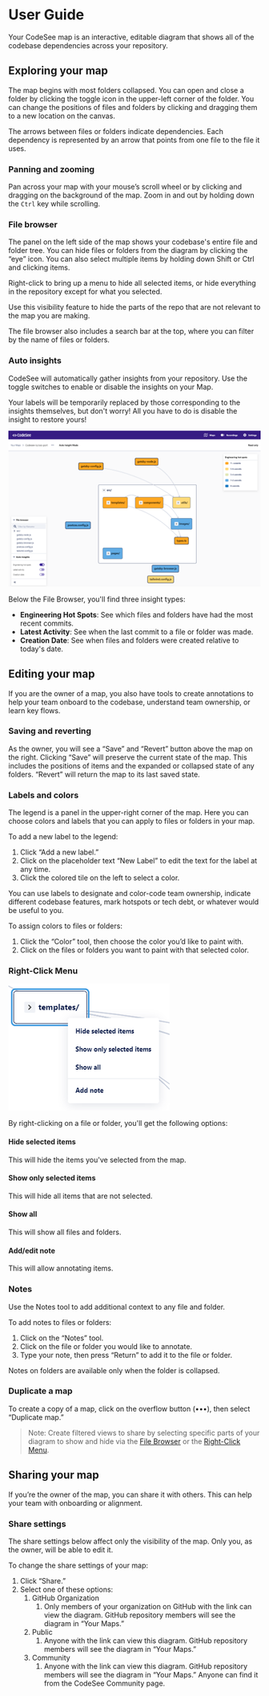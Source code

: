 # User Guide

Your CodeSee map is an interactive, editable diagram that shows all of the codebase dependencies across your repository.

## Exploring your map

The map begins with most folders collapsed. You can open and close a folder by clicking the toggle icon in the upper-left corner of the folder. You can change the positions of files and folders by clicking and dragging them to a new location on the canvas.

The arrows between files or folders indicate dependencies. Each dependency is represented by an arrow that points from one file to the file it uses.

### Panning and zooming

Pan across your map with your mouse’s scroll wheel or by clicking and dragging on the background of the map. Zoom in and out by holding down the `Ctrl` key while scrolling.

<!-- [visual of zooming] -->

### File browser

The panel on the left side of the map shows your codebase's entire file and folder tree. You can hide files or folders from the diagram by clicking the “eye” icon. You can also select multiple items by holding down Shift or Ctrl and clicking items.

<!-- [visual of show and hide] -->

Right-click to bring up a menu to hide all selected items, or hide everything in the repository except for what you selected.

Use this visibility feature to hide the parts of the repo that are not relevant to the map you are making.

The file browser also includes a search bar at the top, where you can filter by the name of files or folders.

### Auto insights

CodeSee will automatically gather insights from your repository. Use the toggle switches to enable or disable the insights on your Map. 

Your labels will be temporarily replaced by those corresponding to the insights themselves, but don't worry! All you have to do is disable the insight to restore yours!

![Screenshot of CodeSee's insights, showing the engineering hot spots insights](img/maps-insights.png)

Below the File Browser, you'll find three insight types:

- **Engineering Hot Spots**: See which files and folders have had the most recent commits.
- **Latest Activity**: See when the last commit to a file or folder was made.
- **Creation Date**: See when files and folders were created relative to today's date.

## Editing your map

If you are the owner of a map, you also have tools to create annotations to help your team onboard to the codebase, understand team ownership, or learn key flows.

### Saving and reverting

As the owner, you will see a “Save” and “Revert” button above the map on the right. Clicking “Save” will preserve the current state of the map. This includes the positions of items and the expanded or collapsed state of any folders. “Revert” will return the map to its last saved state.

### Labels and colors

The legend is a panel in the upper-right corner of the map. Here you can choose colors and labels that you can apply to files or folders in your map.

To add a new label to the legend:

1. Click “Add a new label.”
1. Click on the placeholder text “New Label” to edit the text for the label at any time.
1. Click the colored tile on the left to select a color.

You can use labels to designate and color-code team ownership, indicate different codebase features, mark hotspots or tech debt, or whatever would be useful to you.

To assign colors to files or folders:
1. Click the “Color” tool, then choose the color you’d like to paint with.
1. Click on the files or folders you want to paint with that selected color.

<!-- [visuals of legend + coloring nodes] -->

### Right-Click Menu

![Screenshot of CodeSee's right-click menu](img/right-click-menu.png)

By right-clicking on a file or folder, you'll get the following options:

#### Hide selected items

This will hide the items you've selected from the map.

#### Show only selected items

This will hide all items that are not selected.

#### Show all

This will show all files and folders.

#### Add/edit note

This will allow annotating items.

### Notes

Use the Notes tool to add additional context to any file and folder.

To add notes to files or folders:

1. Click on the “Notes” tool.
1. Click on the file or folder you would like to annotate.
1. Type your note, then press “Return” to add it to the file or folder.

Notes on folders are available only when the folder is collapsed.

<!-- [visual of Notes tool] -->

### Duplicate a map

To create a copy of a map, click on the overflow button (•••), then select “Duplicate map.”

> Note: Create filtered views to share by selecting specific parts of your diagram to show and hide via the [File Browser](#file-browser) or the [Right-Click Menu](#right-click-menu).

<!-- [visual of filtered view] -->

## Sharing your map

If you’re the owner of the map, you can share it with others. This can help your team with onboarding or alignment.

### Share settings

The share settings below affect only the visibility of the map. Only you, as the owner, will be able to edit it.

To change the share settings of your map:

1. Click “Share.”
1. Select one of these options:
    1. GitHub Organization
        1. Only members of your organization on GitHub with the link can view the diagram. GitHub repository members will see the diagram in “Your Maps.”
    1. Public
        1. Anyone with the link can view this diagram. GitHub repository members will see the diagram in “Your Maps.”
    1. Community
        1. Anyone with the link can view this diagram. GitHub repository members will see the diagram in “Your Maps.” Anyone can find it from the CodeSee Community page.
